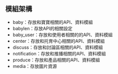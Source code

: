 ## 模組架構
- baby：存放和寶寶相關的API、資料模組
- babylen：存放API的相關設定
- baby_user：存放和使用者相關的的API、資料模組
- center：存放和托育中心相關的API、資料模組
- discuss：存放和討論區相關的API、資料模組
- notification：存放和推播相關的API、資料模組
- produce：存放和產品相關的API、資料模組
- media：存放圖片資源

